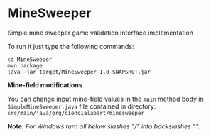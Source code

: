 # MineSweeper
Simple mine sweeper game validation interface implementation

To run it just type the following commands:
```
cd MineSweeper
mvn package
java -jar target/MineSweeper-1.0-SNAPSHOT.jar
```

**Mine-field modifications**

You can change input mine-field values in the `main` method body in `SimpleMineSweeper.java` file contained in directory:
`src/main/java/org/ciencialabart/minesweeper`

**Note:** *For Windows turn all below slashes "/" into backslashes "\".*
